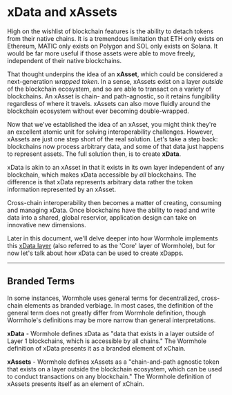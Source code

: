 # xData and xAssets

High on the wishlist of blockchain features is the ability to detach tokens from their native chains. It is a tremendous limitation that ETH only exists on Ethereum, MATIC only exists on Polygon and SOL only exists on Solana. It would be far more useful if those assets were able to move freely, independent of their native blockchains.

That thought underpins the idea of an **xAsset**, which could be considered a next-generation _wrapped token_. In a sense, xAssets exist on a layer _outside_ of the blockchain ecosystem, and so are able to transact on a variety of blockchains. An xAsset is chain- and path-agnostic, so it retains fungibility regardless of where it travels. xAssets can also move fluidly around the blockchain ecosystem without ever becoming double-wrapped. 

Now that we've established the idea of an xAsset, you might think they're an excellent atomic unit for solving interoperability challenges. However, xAssets are just one step short of the real solution. Let's take a step back: blockchains now process arbitrary data, and some of that data just happens to represent assets. The full solution then, is to create **xData**.

xData is akin to an xAsset in that it exists in its own layer independent of any blockchain, which makes xData accessible by _all_ blockchains. The  difference is that xData represents arbitrary data rather the token information represented by an xAsset.

Cross-chain interoperability then becomes a matter of creating, consuming and managing xData. Once blockchains have the ability to read and write data into a shared, global reservior, application design can take on innovative new dimensions.

Later in this document, we'll delve deeper into how Wormhole implements this [xData layer](./wormhole/3_coreLayerContracts.md) (also referred to as the 'Core' layer of Wormhole), but for now let's talk about how xData can be used to create xDapps.

---

## Branded Terms

In some instances, Wormhole uses general terms for decentralized, cross-chain elements as branded verbiage. In most cases, the definition of the general term does not greatly differ from Wormhole definition, though Wormhole's definitions may be more narrow than general interpretations. 

**xData** - Wormhole defines xData as "data that exists in a layer outside of Layer 1 blockchains, which is accessible by all chains." The Wormhole definition of xData presents it as a branded element of xChain.

**xAssets** - Wormhole defines xAssets as a "chain-and-path agnostic token that exists on a layer outside the blockchain ecosystem, which can be used to conduct transactions on any blockchain." The Wormhole definition of xAssets presents itself as an element of xChain. 